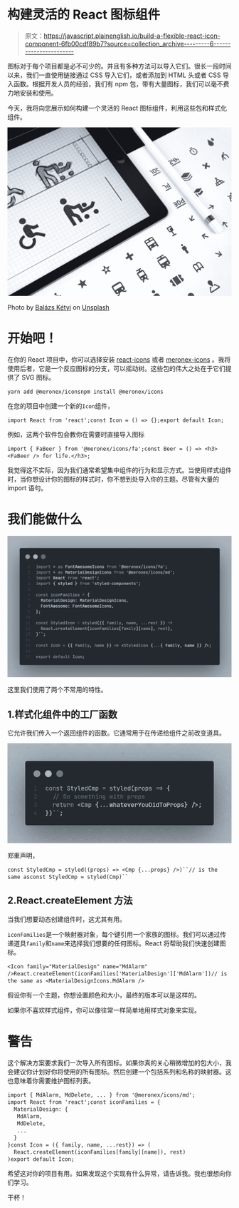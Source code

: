 # 构建灵活的 React 图标组件

> 原文：<https://javascript.plainenglish.io/build-a-flexible-react-icon-component-6fb00cdf89b7?source=collection_archive---------6----------------------->

图标对于每个项目都是必不可少的。并且有多种方法可以导入它们。很长一段时间以来，我们一直使用链接通过 CSS 导入它们，或者添加到 HTML 头或者 CSS 导入函数。根据开发人员的经验，我们有 npm 包，带有大量图标，我们可以毫不费力地安装和使用。

今天，我将向您展示如何构建一个灵活的 React 图标组件，利用这些包和样式化组件。

![](img/db48053b5476328d95858f2de435e538.png)

Photo by [Balázs Kétyi](https://unsplash.com/@balazsketyi?utm_source=medium&utm_medium=referral) on [Unsplash](https://unsplash.com?utm_source=medium&utm_medium=referral)

# 开始吧！

在你的 React 项目中，你可以选择安装 [react-icons](https://github.com/react-icons/react-icons) 或者 [meronex-icons](https://github.com/meronex/meronex-icons) 。我将使用后者，它是一个反应图标的分支，可以摇动树。这些包的伟大之处在于它们提供了 SVG 图标。

```
yarn add @meronex/iconsnpm install @meronex/icons
```

在您的项目中创建一个新的`Icon`组件，

```
import React from 'react';const Icon = () => {};export default Icon;
```

例如，这两个软件包会教你在需要时直接导入图标

```
import { FaBeer } from '@meronex/icons/fa';const Beer = () => <h3><FaBeer /> for life.</h3>;
```

我觉得这不实际，因为我们通常希望集中组件的行为和显示方式。当使用样式组件时，当你想设计你的图标的样式时，你不想到处导入你的主题。尽管有大量的 import 语句。

# 我们能做什么

![](img/2cb574aa56a2f4311182f19f61f4275d.png)

这里我们使用了两个不常用的特性。

## 1.样式化组件中的工厂函数

它允许我们传入一个返回组件的函数。它通常用于在传递给组件之前改变道具。

![](img/6d26f29fae14538220dbe66822422ff2.png)

郑重声明，

```
const StyledCmp = styled((props) => <Cmp {...props} />)``// is the same asconst StyledCmp = styled(Cmp)``
```

## 2.React.createElement 方法

当我们想要动态创建组件时，这尤其有用。

`iconFamilies`是一个映射器对象，每个键引用一个家族的图标。我们可以通过传递道具`family`和`name`来选择我们想要的任何图标。React 将帮助我们快速创建图标。

```
<Icon family="MaterialDesign" name="MdAlarm" />React.createElement(iconFamilies['MaterialDesign']['MdAlarm'])// is the same as <MaterialDesignIcons.MdAlarm />
```

假设你有一个主题，你想设置颜色和大小，最终的版本可以是这样的。

如果你不喜欢样式组件，你可以像往常一样简单地用样式对象来实现。

# 警告

这个解决方案要求我们一次导入所有图标。如果你真的关心稍微增加的包大小，我会建议你计划好你将使用的所有图标。然后创建一个包括系列和名称的映射器。这也意味着你需要维护图标列表。

```
import { MdAlarm, MdDelete, ... } from '@meronex/icons/md';
import React from 'react';const iconFamilies = {
  MaterialDesign: {
   MdAlarm,
   MdDelete,
   ...
  }
}const Icon = ({ family, name, ...rest}) => (
  React.createElement(iconFamilies[family][name]), rest)
)export default Icon;
```

希望这对你的项目有用。如果发现这个实现有什么异常，请告诉我。我也很想向你们学习。

干杯！